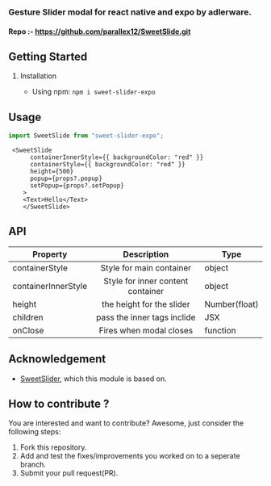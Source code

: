 ### Gesture Slider modal for react native and expo by adlerware.

#### Repo :- https://github.com/parallex12/SweetSlide.git

## Getting Started

1. Installation

   - Using npm: `npm i sweet-slider-expo`

## Usage

```javascript
import SweetSlide from "sweet-slider-expo";
```

```JSX
 <SweetSlide
      containerInnerStyle={{ backgroundColor: "red" }}
      containerStyle={{ backgroundColor: "red" }}
      height={500}
      popup={props?.popup}
      setPopup={props?.setPopup}
    >
    <Text>Hello</Text>
    </SweetSlide>
```

## API

| Property            |                Description                | Type          |
| ------------------- | :---------------------------------------: | ------------- |
| containerStyle      |         Style for main container          | object        |
| containerInnerStyle |     Style for inner content container     | object        |
| height              |         the height for the slider         | Number(float) |
| children            | pass the inner tags inclide <SweetSlider> | JSX           |
| onClose             |          Fires when modal closes          | function      |

## Acknowledgement

- <a href="https://github.com/parallex12/SweetSlide.git">SweetSlider</a>, which this module is based on.

## How to contribute ?

You are interested and want to contribute? Awesome, just consider the following steps:

1. Fork this repository.
2. Add and test the fixes/improvements you worked on to a seperate branch.
3. Submit your pull request(PR).
